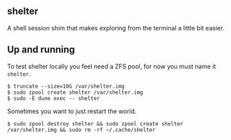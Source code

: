 shelter
-------

A shell session shim that makes exploring from the terminal a little bit easier.

## Up and running

To test shelter locally you feel need a ZFS pool, for now you must name it `shelter`.

```
$ truncate --size=10G /var/shelter.img
$ sudo zpool create shelter /var/shelter.img 
$ sudo -E dune exec -- shelter
```

Sometimes you want to just restart the world.

```
$ sudo zpool destroy shelter && sudo zpool create shelter /var/shelter.img && sudo rm -rf ~/.cache/shelter
```
